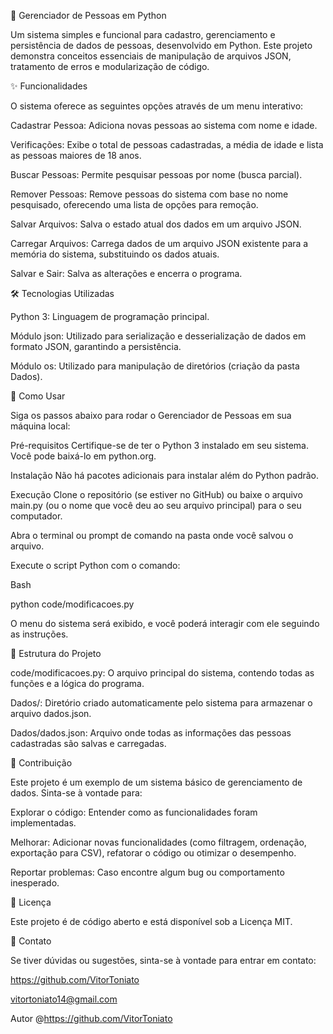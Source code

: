 🚀 Gerenciador de Pessoas em Python

Um sistema simples e funcional para cadastro, gerenciamento e persistência de dados de pessoas, desenvolvido em Python. Este projeto demonstra conceitos essenciais de manipulação de arquivos JSON, tratamento de erros e modularização de código.

✨ Funcionalidades

O sistema oferece as seguintes opções através de um menu interativo:

Cadastrar Pessoa: Adiciona novas pessoas ao sistema com nome e idade.

Verificações: Exibe o total de pessoas cadastradas, a média de idade e lista as pessoas maiores de 18 anos.

Buscar Pessoas: Permite pesquisar pessoas por nome (busca parcial).

Remover Pessoas: Remove pessoas do sistema com base no nome pesquisado, oferecendo uma lista de opções para remoção.

Salvar Arquivos: Salva o estado atual dos dados em um arquivo JSON.

Carregar Arquivos: Carrega dados de um arquivo JSON existente para a memória do sistema, substituindo os dados atuais.

Salvar e Sair: Salva as alterações e encerra o programa.

🛠️ Tecnologias Utilizadas

Python 3: Linguagem de programação principal.

Módulo json: Utilizado para serialização e desserialização de dados em formato JSON, garantindo a persistência.

Módulo os: Utilizado para manipulação de diretórios (criação da pasta Dados).

🚀 Como Usar

Siga os passos abaixo para rodar o Gerenciador de Pessoas em sua máquina local:

Pré-requisitos
Certifique-se de ter o Python 3 instalado em seu sistema. Você pode baixá-lo em python.org.

Instalação
Não há pacotes adicionais para instalar além do Python padrão.

Execução
Clone o repositório (se estiver no GitHub) ou baixe o arquivo main.py (ou o nome que você deu ao seu arquivo principal) para o seu computador.

Abra o terminal ou prompt de comando na pasta onde você salvou o arquivo.

Execute o script Python com o comando:

Bash

python code/modificacoes.py

O menu do sistema será exibido, e você poderá interagir com ele seguindo as instruções.

📂 Estrutura do Projeto

code/modificacoes.py: O arquivo principal do sistema, contendo todas as funções e a lógica do programa.

Dados/: Diretório criado automaticamente pelo sistema para armazenar o arquivo dados.json.

Dados/dados.json: Arquivo onde todas as informações das pessoas cadastradas são salvas e carregadas.

🤝 Contribuição

Este projeto é um exemplo de um sistema básico de gerenciamento de dados. Sinta-se à vontade para:

Explorar o código: Entender como as funcionalidades foram implementadas.

Melhorar: Adicionar novas funcionalidades (como filtragem, ordenação, exportação para CSV), refatorar o código ou otimizar o desempenho.

Reportar problemas: Caso encontre algum bug ou comportamento inesperado.

📄 Licença

Este projeto é de código aberto e está disponível sob a Licença MIT.

📧 Contato

Se tiver dúvidas ou sugestões, sinta-se à vontade para entrar em contato:

https://github.com/VitorToniato

vitortoniato14@gmail.com

Autor
@https://github.com/VitorToniato
